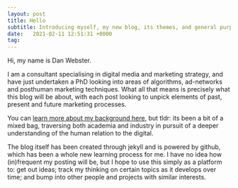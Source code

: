 ```yaml
---
layout: post
title: Hello
subtitle: Introducing myself, my new blog, its themes, and general purpose.
date:   2021-02-11 12:51:31 +0000
tag:
---
```

Hi, my name is Dan Webster.

I am a consultant specialising in digital media and marketing strategy, and have just undertaken a PhD looking into areas of algorithms, ad-networks and posthuman marketing techniques. What all that means is precisely what this blog will be about, with each post looking to unpick elements of past, present and future marketing processes.

You can [learn more about my background here](https://dweb87.github.io/about), but tldr: its been a bit of a mixed bag, traversing both academia and industry in pursuit of a deeper understanding of the human relation to the digital.

The blog itself has been created through jekyll and is powered by github, which has been a whole new learning process for me. I have no idea how (in)frequent my posting will be, but I hope to use this simply as a platform to: get out ideas; track my thinking on certain topics as it develops over time; and bump into other people and projects with similar interests.
